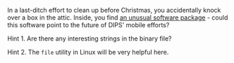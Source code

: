 In a last-ditch effort to clean up before Christmas, you accidentally knock over a box in the attic. Inside, you find [an unusual software package](attic) - could this software point to the future of DIPS' mobile efforts?

Hint 1. Are there any interesting strings in the binary file?

Hint 2. The `file` utility in Linux will be very helpful here.
